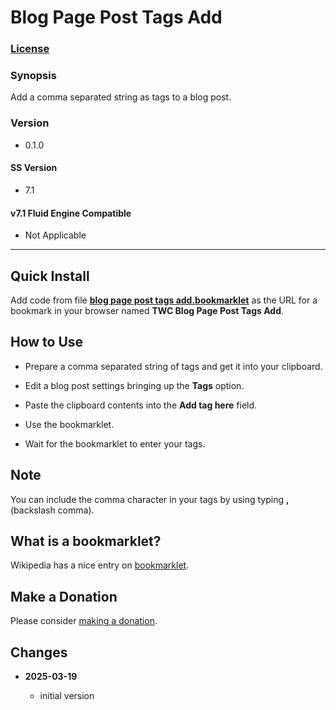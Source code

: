 # Blog Page Post Tags Add

### [License][1]

### Synopsis

Add a comma separated string as tags to a blog post.

### Version

  * 0.1.0

#### SS Version

  * 7.1

#### v7.1 Fluid Engine Compatible

  * Not Applicable

---

## Quick Install

Add code from file **[blog page post tags add.bookmarklet][2]** as the URL for a
bookmark in your browser named **TWC Blog Page Post Tags Add**.

## How to Use

* Prepare a comma separated string of tags and get it into your clipboard.

* Edit a blog post settings bringing up the **Tags** option.

* Paste the clipboard contents into the **Add tag here** field.

* Use the bookmarklet.

* Wait for the bookmarklet to enter your tags.

## Note

You can include the comma character in your tags by using typing **\,**
(backslash comma).

## What is a bookmarklet?

Wikipedia has a nice entry on [bookmarklet][3].

## Make a Donation

Please consider [making a donation][4].

## Changes

<!-- * **2021-05-12**

  * add support for guard processor
  * bumped version to 0.2d0
  -->
* **2025-03-19**

  * initial version

[1]: https://github.com/tomsWebConsulting/twcsl/blob/main/LICENSE.txt#L1
[2]: blog%20page%20post%20tags%20add.bookmarklet#L1
[3]: https://en.wikipedia.org/wiki/Bookmarklet
[4]: https://github.com/tomsWebConsulting/twcsl#make-a-donation
